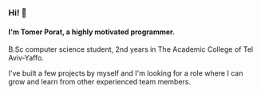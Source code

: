 ### Hi! 👋
#### I'm Tomer Porat, a highly motivated programmer.
B.Sc computer science student, 2nd years in The Academic College of Tel Aviv-Yaffo. 

I've built a few projects by myself and I'm looking for a role where I can grow and learn from other experienced team members.
